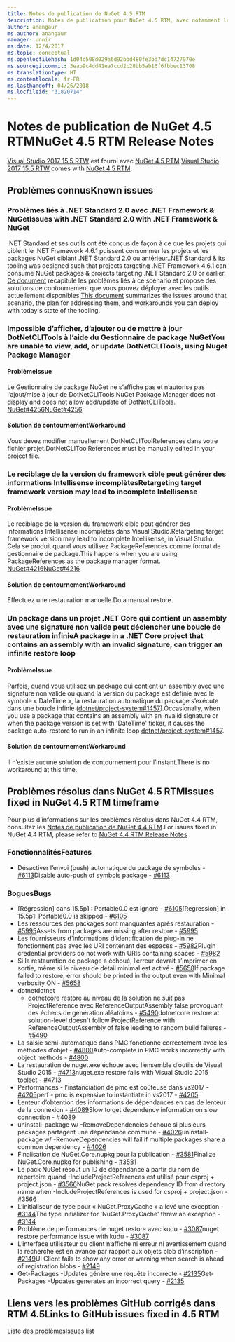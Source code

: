 ```yaml
---
title: Notes de publication de NuGet 4.5 RTM
description: Notes de publication pour NuGet 4.5 RTM, avec notamment les problèmes connus, les correctifs de bogues, les fonctionnalités ajoutées et les DCR.
author: anangaur
ms.author: anangaur
manager: unnir
ms.date: 12/4/2017
ms.topic: conceptual
ms.openlocfilehash: 1d04c508d029a6d92bbd480fe3bd7dc14727970e
ms.sourcegitcommit: 3eab9c4dd41ea7ccd2c28bb5ab16f6fbbec13708
ms.translationtype: HT
ms.contentlocale: fr-FR
ms.lasthandoff: 04/26/2018
ms.locfileid: "31820714"
---
```

# <a name="nuget-45-rtm-release-notes"></a><span data-ttu-id="5122a-103">Notes de publication de NuGet 4.5 RTM</span><span class="sxs-lookup"><span data-stu-id="5122a-103">NuGet 4.5 RTM Release Notes</span></span>

<span data-ttu-id="5122a-104">[Visual Studio 2017 15.5 RTW](https://www.visualstudio.com/news/releasenotes/vs2017-relnotes) est fourni avec [NuGet 4.5 RTM](https://dist.nuget.org/win-x86-commandline/v4.5.0/nuget.exe).</span><span class="sxs-lookup"><span data-stu-id="5122a-104">[Visual Studio 2017 15.5 RTW](https://www.visualstudio.com/news/releasenotes/vs2017-relnotes) comes with [NuGet 4.5 RTM](https://dist.nuget.org/win-x86-commandline/v4.5.0/nuget.exe).</span></span>

## <a name="known-issues"></a><span data-ttu-id="5122a-105">Problèmes connus</span><span class="sxs-lookup"><span data-stu-id="5122a-105">Known issues</span></span>

### <a name="issues-with-net-standard-20-with-net-framework--nuget"></a><span data-ttu-id="5122a-106">Problèmes liés à .NET Standard 2.0 avec .NET Framework & NuGet</span><span class="sxs-lookup"><span data-stu-id="5122a-106">Issues with .NET Standard 2.0 with .NET Framework & NuGet</span></span> 

<span data-ttu-id="5122a-107">.NET Standard et ses outils ont été conçus de façon à ce que les projets qui ciblent le .NET Framework 4.6.1 puissent consommer les projets et les packages NuGet ciblant .NET Standard 2.0 ou antérieur.</span><span class="sxs-lookup"><span data-stu-id="5122a-107">.NET Standard & its tooling was designed such that projects targeting .NET Framework 4.6.1 can consume NuGet packages & projects targeting .NET Standard 2.0 or earlier.</span></span> <span data-ttu-id="5122a-108">[Ce document](https://github.com/dotnet/standard/issues/481) récapitule les problèmes liés à ce scénario et propose des solutions de contournement que vous pouvez déployer avec les outils actuellement disponibles.</span><span class="sxs-lookup"><span data-stu-id="5122a-108">[This document](https://github.com/dotnet/standard/issues/481) summarizes the issues around that scenario, the plan for addressing them, and workarounds you can deploy with today's state of the tooling.</span></span>

### <a name="you-are-unable-to-view-add-or-update-dotnetclitools-using-nuget-package-manager"></a><span data-ttu-id="5122a-109">Impossible d’afficher, d’ajouter ou de mettre à jour DotNetCLITools à l’aide du Gestionnaire de package NuGet</span><span class="sxs-lookup"><span data-stu-id="5122a-109">You are unable to view, add, or update DotNetCLITools, using Nuget Package Manager</span></span>

#### <a name="issue"></a><span data-ttu-id="5122a-110">Problème</span><span class="sxs-lookup"><span data-stu-id="5122a-110">Issue</span></span>

<span data-ttu-id="5122a-111">Le Gestionnaire de package NuGet ne s’affiche pas et n’autorise pas l’ajout/mise à jour de DotNetCLITools.</span><span class="sxs-lookup"><span data-stu-id="5122a-111">NuGet Package Manager does not display and does not allow add/update of DotNetCLITools.</span></span> [<span data-ttu-id="5122a-112">NuGet#4256</span><span class="sxs-lookup"><span data-stu-id="5122a-112">NuGet#4256</span></span>](https://github.com/NuGet/Home/issues/4256)

#### <a name="workaround"></a><span data-ttu-id="5122a-113">Solution de contournement</span><span class="sxs-lookup"><span data-stu-id="5122a-113">Workaround</span></span>

<span data-ttu-id="5122a-114">Vous devez modifier manuellement DotNetCLIToolReferences dans votre fichier projet.</span><span class="sxs-lookup"><span data-stu-id="5122a-114">DotNetCLIToolReferences must be manually edited in your project file.</span></span>

### <a name="retargeting-target-framework-version-may-lead-to-incomplete-intellisense"></a><span data-ttu-id="5122a-115">Le reciblage de la version du framework cible peut générer des informations Intellisense incomplètes</span><span class="sxs-lookup"><span data-stu-id="5122a-115">Retargeting target framework version may lead to incomplete Intellisense</span></span>

#### <a name="issue"></a><span data-ttu-id="5122a-116">Problème</span><span class="sxs-lookup"><span data-stu-id="5122a-116">Issue</span></span>

<span data-ttu-id="5122a-117">Le reciblage de la version du framework cible peut générer des informations Intellisense incomplètes dans Visual Studio.</span><span class="sxs-lookup"><span data-stu-id="5122a-117">Retargeting target framework version may lead to incomplete Intellisense, in Visual Studio.</span></span> <span data-ttu-id="5122a-118">Cela se produit quand vous utilisez PackageReferences comme format de gestionnaire de package.</span><span class="sxs-lookup"><span data-stu-id="5122a-118">This happens when you are using PackageReferences as the package manager format.</span></span> [<span data-ttu-id="5122a-119">NuGet#4216</span><span class="sxs-lookup"><span data-stu-id="5122a-119">NuGet#4216</span></span>](https://github.com/NuGet/Home/issues/4216)

#### <a name="workaround"></a><span data-ttu-id="5122a-120">Solution de contournement</span><span class="sxs-lookup"><span data-stu-id="5122a-120">Workaround</span></span>

<span data-ttu-id="5122a-121">Effectuez une restauration manuelle.</span><span class="sxs-lookup"><span data-stu-id="5122a-121">Do a manual restore.</span></span>

### <a name="a-package-in-a-net-core-project-that-contains-an-assembly-with-an-invalid-signature-can-trigger-an-infinite-restore-loop"></a><span data-ttu-id="5122a-122">Un package dans un projet .NET Core qui contient un assembly avec une signature non valide peut déclencher une boucle de restauration infinie</span><span class="sxs-lookup"><span data-stu-id="5122a-122">A package in a .NET Core project that contains an assembly with an invalid signature, can trigger an infinite restore loop</span></span>

#### <a name="issue"></a><span data-ttu-id="5122a-123">Problème</span><span class="sxs-lookup"><span data-stu-id="5122a-123">Issue</span></span>

<span data-ttu-id="5122a-124">Parfois, quand vous utilisez un package qui contient un assembly avec une signature non valide ou quand la version du package est définie avec le symbole « DateTime », la restauration automatique du package s’exécute dans une boucle infinie ([dotnet/project-system#1457](https://github.com/dotnet/project-system/issues/1457)).</span><span class="sxs-lookup"><span data-stu-id="5122a-124">Occasionally, when you use a package that contains an assembly with an invalid signature or when the package version is set with 'DateTime' ticker, it causes the package auto-restore to run in an infinite loop [dotnet/project-system#1457](https://github.com/dotnet/project-system/issues/1457).</span></span>

#### <a name="workaround"></a><span data-ttu-id="5122a-125">Solution de contournement</span><span class="sxs-lookup"><span data-stu-id="5122a-125">Workaround</span></span>

<span data-ttu-id="5122a-126">Il n’existe aucune solution de contournement pour l’instant.</span><span class="sxs-lookup"><span data-stu-id="5122a-126">There is no workaround at this time.</span></span>

## <a name="issues-fixed-in-nuget-45-rtm-timeframe"></a><span data-ttu-id="5122a-127">Problèmes résolus dans NuGet 4.5 RTM</span><span class="sxs-lookup"><span data-stu-id="5122a-127">Issues fixed in NuGet 4.5 RTM timeframe</span></span>

<span data-ttu-id="5122a-128">Pour plus d’informations sur les problèmes résolus dans NuGet 4.4 RTM, consultez les [Notes de publication de NuGet 4.4 RTM](../release-notes/nuget-4.4-RTM.md).</span><span class="sxs-lookup"><span data-stu-id="5122a-128">For issues fixed in NuGet 4.4 RTM, please refer to [NuGet 4.4 RTM Release Notes](../release-notes/nuget-4.4-RTM.md)</span></span> 

### <a name="features"></a><span data-ttu-id="5122a-129">Fonctionnalités</span><span class="sxs-lookup"><span data-stu-id="5122a-129">Features</span></span>

- <span data-ttu-id="5122a-130">Désactiver l’envoi (push) automatique du package de symboles - [#6113](https://github.com/NuGet/Home/issues/6113)</span><span class="sxs-lookup"><span data-stu-id="5122a-130">Disable auto-push of symbols package - [#6113](https://github.com/NuGet/Home/issues/6113)</span></span>

### <a name="bugs"></a><span data-ttu-id="5122a-131">Bogues</span><span class="sxs-lookup"><span data-stu-id="5122a-131">Bugs</span></span>

- <span data-ttu-id="5122a-132">[Régression] dans 15.5p1 : Portable0.0 est ignoré - [#6105](https://github.com/NuGet/Home/issues/6105)</span><span class="sxs-lookup"><span data-stu-id="5122a-132">[Regression] in 15.5p1: Portable0.0 is skipped - [#6105](https://github.com/NuGet/Home/issues/6105)</span></span>
- <span data-ttu-id="5122a-133">Les ressources des packages sont manquantes après restauration - [#5995](https://github.com/NuGet/Home/issues/5995)</span><span class="sxs-lookup"><span data-stu-id="5122a-133">Assets from packages are missing after restore - [#5995](https://github.com/NuGet/Home/issues/5995)</span></span>
- <span data-ttu-id="5122a-134">Les fournisseurs d’informations d’identification de plug-in ne fonctionnent pas avec les URI contenant des espaces - [#5982](https://github.com/NuGet/Home/issues/5982)</span><span class="sxs-lookup"><span data-stu-id="5122a-134">Plugin credential providers do not work with URIs containing spaces - [#5982](https://github.com/NuGet/Home/issues/5982)</span></span>
- <span data-ttu-id="5122a-135">Si la restauration de package a échoué, l’erreur devrait s’imprimer en sortie, même si le niveau de détail minimal est activé - [#5658](https://github.com/NuGet/Home/issues/5658)</span><span class="sxs-lookup"><span data-stu-id="5122a-135">If package failed to restore, error should be printed in the output even with Minimal verbosity ON - [#5658](https://github.com/NuGet/Home/issues/5658)</span></span>
- <span data-ttu-id="5122a-136">dotnet</span><span class="sxs-lookup"><span data-stu-id="5122a-136">dotnet</span></span>
  - <span data-ttu-id="5122a-137">dotnetcore restore au niveau de la solution ne suit pas ProjectReference avec ReferenceOutputAssembly false provoquant des échecs de génération aléatoires - [#5490](https://github.com/NuGet/Home/issues/5490)</span><span class="sxs-lookup"><span data-stu-id="5122a-137">dotnetcore restore at solution-level doesn't follow ProjectReference with ReferenceOutputAssembly of false leading to random build failures - [#5490](https://github.com/NuGet/Home/issues/5490)</span></span>
- <span data-ttu-id="5122a-138">La saisie semi-automatique dans PMC fonctionne correctement avec les méthodes d’objet - [#4800](https://github.com/NuGet/Home/issues/4800)</span><span class="sxs-lookup"><span data-stu-id="5122a-138">Auto-complete in PMC works incorrectly with object methods - [#4800](https://github.com/NuGet/Home/issues/4800)</span></span>
- <span data-ttu-id="5122a-139">La restauration de nuget.exe échoue avec l’ensemble d’outils de Visual Studio 2015 - [#4713](https://github.com/NuGet/Home/issues/4713)</span><span class="sxs-lookup"><span data-stu-id="5122a-139">nuget.exe restore fails with Visual Studio 2015 toolset - [#4713](https://github.com/NuGet/Home/issues/4713)</span></span>
- <span data-ttu-id="5122a-140">Performances - l’instanciation de pmc est coûteuse dans vs2017 - [#4205](https://github.com/NuGet/Home/issues/4205)</span><span class="sxs-lookup"><span data-stu-id="5122a-140">perf - pmc is expensive to instantiate in vs2017 - [#4205](https://github.com/NuGet/Home/issues/4205)</span></span>
- <span data-ttu-id="5122a-141">Lenteur d’obtention des informations de dépendances en cas de lenteur de la connexion - [#4089](https://github.com/NuGet/Home/issues/4089)</span><span class="sxs-lookup"><span data-stu-id="5122a-141">Slow to get dependency information on slow connection - [#4089](https://github.com/NuGet/Home/issues/4089)</span></span>
- <span data-ttu-id="5122a-142">uninstall-package w/ -RemoveDependencies échoue si plusieurs packages partagent une dépendance commune - [#4026](https://github.com/NuGet/Home/issues/4026)</span><span class="sxs-lookup"><span data-stu-id="5122a-142">uninstall-package w/ -RemoveDependencies will fail if multiple packages share a common dependency - [#4026](https://github.com/NuGet/Home/issues/4026)</span></span>
- <span data-ttu-id="5122a-143">Finalisation de NuGet.Core.nupkg pour la publication - [#3581](https://github.com/NuGet/Home/issues/3581)</span><span class="sxs-lookup"><span data-stu-id="5122a-143">Finalize NuGet.Core.nupkg for publishing - [#3581](https://github.com/NuGet/Home/issues/3581)</span></span>
- <span data-ttu-id="5122a-144">Le pack NuGet résout un ID de dépendance à partir du nom de répertoire quand -IncludeProjectReferences est utilisé pour csproj + project.json - [#3566](https://github.com/NuGet/Home/issues/3566)</span><span class="sxs-lookup"><span data-stu-id="5122a-144">NuGet pack resolves dependency ID from directory name when -IncludeProjectReferences is used for csproj + project.json - [#3566](https://github.com/NuGet/Home/issues/3566)</span></span>
- <span data-ttu-id="5122a-145">L’initialiseur de type pour « NuGet.ProxyCache » a levé une exception - [#3144](https://github.com/NuGet/Home/issues/3144)</span><span class="sxs-lookup"><span data-stu-id="5122a-145">The type initializer for 'NuGet.ProxyCache' threw an exception - [#3144](https://github.com/NuGet/Home/issues/3144)</span></span>
- <span data-ttu-id="5122a-146">Problème de performances de nuget restore avec kudu - [#3087](https://github.com/NuGet/Home/issues/3087)</span><span class="sxs-lookup"><span data-stu-id="5122a-146">nuget restore performance issue with kudu - [#3087](https://github.com/NuGet/Home/issues/3087)</span></span>
- <span data-ttu-id="5122a-147">L’interface utilisateur du client n’affiche ni erreur ni avertissement quand la recherche est en avance par rapport aux objets blob d’inscription - [#2149](https://github.com/NuGet/Home/issues/2149)</span><span class="sxs-lookup"><span data-stu-id="5122a-147">UI Client fails to show any error or warning when search is ahead of registration blobs - [#2149](https://github.com/NuGet/Home/issues/2149)</span></span>
- <span data-ttu-id="5122a-148">Get-Packages -Updates génère une requête incorrecte - [#2135](https://github.com/NuGet/Home/issues/2135)</span><span class="sxs-lookup"><span data-stu-id="5122a-148">Get-Packages -Updates generates an incorrect query - [#2135](https://github.com/NuGet/Home/issues/2135)</span></span>

## <a name="links-to-github-issues-fixed-in-45-rtm"></a><span data-ttu-id="5122a-149">Liens vers les problèmes GitHub corrigés dans RTM 4.5</span><span class="sxs-lookup"><span data-stu-id="5122a-149">Links to GitHub issues fixed in 4.5 RTM</span></span>

[<span data-ttu-id="5122a-150">Liste des problèmes</span><span class="sxs-lookup"><span data-stu-id="5122a-150">Issues list</span></span>](https://github.com/NuGet/Home/issues?q=is%3Aissue+milestone%3A4.5+is%3Aclosed)
